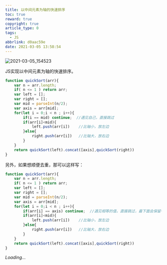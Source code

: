 ```yaml
---
title: 以中间元素为轴的快速排序
toc: true
reward: true
copyright: true
article_type: 0
tags:
  - JS
abbrlink: d0aac59e
date: 2021-03-05 13:58:54
---
```


![2021-03-05_154523](https://cdn.jsdelivr.net/gh/Anyway521/blogpic2@main/image/2021-03-05_154523.png)

JS实现以中间元素为轴的快速排序。
<!-- more -->

``` js
function quickSort(arr){
    var n = arr.length;
    if( n <= 1 ) return arr;
    var left = [];
    var right = [];
    var mid = parseInt(n/2);
    var axis = arr[mid];
    for(let i = 0;i < n ; i++){   
        if(i == mid) continue;  //遇见自己，直接跳过
        if(arr[i]<mid){
            left.push(arr[i])    //比轴小，放左边
        }else{ 
            right.push(arr[i])   //比轴大，放右边
        }
    }
    return quickSort(left).concat([axis],quickSort(right))
}
```
另外，如果想顺便去重，那可以这样写：

``` js
function quickSort(arr){
    var n = arr.length;
    if( n <= 1 ) return arr;
    var left = [];
    var right = [];
    var mid = parseInt(n/2);
    var axis = arr[mid];
    for(let i = 0;i < n ; i++){   
        if(arr[i] == axis) continue;  //遇见相等的值，直接跳过，最下面会保留一个进行拼接
        if(arr[i]<mid){
            left.push(arr[i])    //比轴小，放左边
        }else{ 
            right.push(arr[i])   //比轴大，放右边
        }
    }
    return quickSort(left).concat([axis],quickSort(right))
}
```
*Loading...*